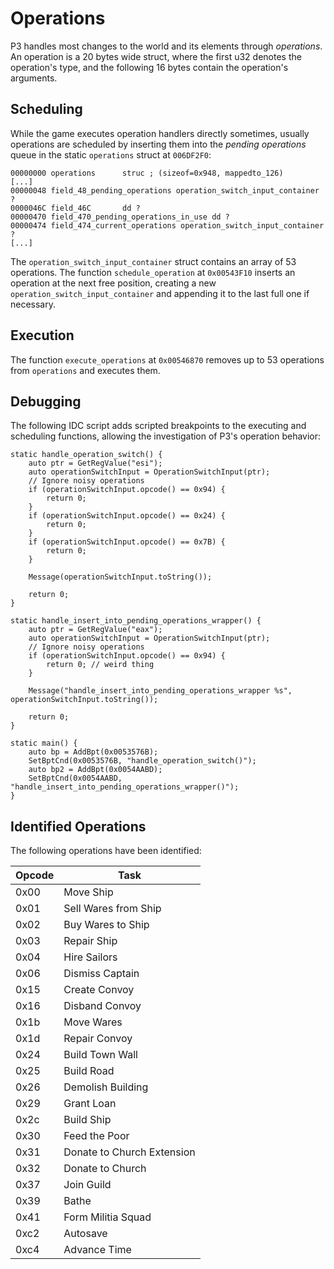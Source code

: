 # Operations
P3 handles most changes to the world and its elements through *operations*.
An operation is a 20 bytes wide struct, where the first u32 denotes the operation's type, and the following 16 bytes contain the operation's arguments.

## Scheduling
While the game executes operation handlers directly sometimes, usually operations are scheduled by inserting them into the *pending operations* queue in the static `operations` struct at `006DF2F0`:
```
00000000 operations      struc ; (sizeof=0x948, mappedto_126)
[...]
00000048 field_48_pending_operations operation_switch_input_container ?
0000046C field_46C       dd ?
00000470 field_470_pending_operations_in_use dd ?
00000474 field_474_current_operations operation_switch_input_container ?
[...]
```
The `operation_switch_input_container` struct contains an array of 53 operations.
The function `schedule_operation` at `0x00543F10` inserts an operation at the next free position, creating a new `operation_switch_input_container` and appending it to the last full one if necessary.

## Execution
The function `execute_operations` at `0x00546870` removes up to 53 operations from `operations` and executes them.

## Debugging
The following IDC script adds scripted breakpoints to the executing and scheduling functions, allowing the investigation of P3's operation behavior:
```
static handle_operation_switch() {
    auto ptr = GetRegValue("esi");
    auto operationSwitchInput = OperationSwitchInput(ptr);
    // Ignore noisy operations
    if (operationSwitchInput.opcode() == 0x94) {
        return 0;
    }
    if (operationSwitchInput.opcode() == 0x24) {
        return 0;
    }
    if (operationSwitchInput.opcode() == 0x7B) {
        return 0;
    }
    
    Message(operationSwitchInput.toString());

    return 0;
}

static handle_insert_into_pending_operations_wrapper() {
    auto ptr = GetRegValue("eax");
    auto operationSwitchInput = OperationSwitchInput(ptr);
    // Ignore noisy operations
    if (operationSwitchInput.opcode() == 0x94) {
        return 0; // weird thing
    }

    Message("handle_insert_into_pending_operations_wrapper %s", operationSwitchInput.toString());

    return 0;
}

static main() {
    auto bp = AddBpt(0x0053576B);
    SetBptCnd(0x0053576B, "handle_operation_switch()");
    auto bp2 = AddBpt(0x0054AABD);
    SetBptCnd(0x0054AABD, "handle_insert_into_pending_operations_wrapper()");
}
```
## Identified Operations
The following operations have been identified:

|Opcode|Task|
|-|-|
|0x00|Move Ship|
|0x01|Sell Wares from Ship|
|0x02|Buy Wares to Ship|
|0x03|Repair Ship|
|0x04|Hire Sailors|
|0x06|Dismiss Captain|
|0x15|Create Convoy|
|0x16|Disband Convoy|
|0x1b|Move Wares|
|0x1d|Repair Convoy|
|0x24|Build Town Wall|
|0x25|Build Road|
|0x26|Demolish Building|
|0x29|Grant Loan|
|0x2c|Build Ship|
|0x30|Feed the Poor|
|0x31|Donate to Church Extension|
|0x32|Donate to Church|
|0x37|Join Guild|
|0x39|Bathe|
|0x41|Form Militia Squad|
|0xc2|Autosave|
|0xc4|Advance Time|
